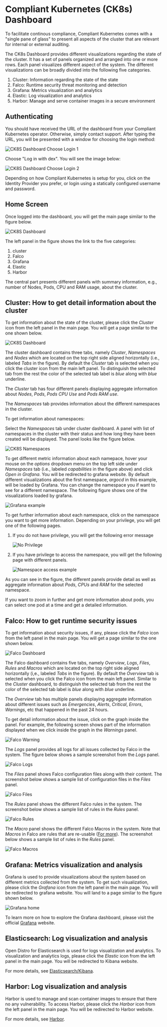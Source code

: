 # Compliant Kubernetes (CK8s) Dashboard

To facilitate continous compliance, Compliant Kubernetes comes with a "single pane of glass" to present all aspects of the cluster that are relevant for internal or external auditing.

The CK8s Dashboard provides different visualizations regarding the state of the cluster. It has a set of panels organized and arranged into one or more rows. Each panel visualizes different aspect of the system. The different visualizations can be broadly divided into the following five categories.

1. Cluster: Information regarding the state of the state
2. Falco: Runtime security threat monitoring and detection
3. Grafana: Metrics visualization and analytics
4. Elastic: Log visualization and analytics
5. Harbor: Manage and serve container images in a secure environment

## Authenticating

You should have received the URL of the dashboard from your Compliant Kubernetes operator. Otherwise, simply contact support. After typing the URL, you will be presented with a window for choosing the login method:

![CK8S Dashboard Choose Login 1](../img/ck8sdash-choose-login1.png)

Choose "Log in with dex". You will see the image below:

![CK8S Dashboard Choose Login 2](../img/ck8sdash-choose-login2.png)

Depending on how Compliant Kubernetes is setup for you, click on the Identity Provider you prefer, or login using a statically configured username and password.

## Home Screen

Once logged into the dashboard, you will get the main page similar to the figure below.

![CK8S Dashboard](../img/ck8sdash.png)

The left panel in the figure shows the link to the five categories:

1. cluster
2. Falco
3. Grafana
4. Elastic
5. Harbor

The central part presents different panels with summary information, e.g., number of Nodes, Pods, CPU and RAM usage, about the cluster.

## Cluster: How to get detail information about the cluster

To get information about the state of the cluster, please click the *Cluster* icon  from the left panel in the main page. You will get a page similar to the one shown below.

![CK8S Dashboard](../img/cluster.png)

The cluster dashboard contains three tabs, namely *Cluster*, *Namespaces* and *Nodes* which are located on the top right side aligned horizontally (i.e., labeled *Tabs* in the figure). By default the *Cluster* tab is selected when you click the cluster icon from the main left panel. To distinguish the selected tab from the rest the color of the selected tab label is *blue* along with *blue* underline.

The *Cluster* tab has four different panels displaying aggregate information about *Nodes*, *Pods*, *Pods CPU Use* and *Pods RAM use*.

The *Namespaces* tab provides information about the different namespaces in the cluster.

To get information about namespaces:

Select the *Namespaces* tab under cluster dashboard. A panel with list of namespaces in the cluster with their status and how long they have been created will be displayed.  The panel looks like the figure below.

  ![CK8S Namespaces](../img/namespaces.png)

To get different metric information about each namepace,  hover your mouse on the *options* dropdown menu on the top left side under *Namespaces* tab (i.e., labeled *capabilities* in the figure above) and click *Open in Grafana*. You will be redirected to grafana website. By default different visualizations about the first namespace, *argocd* in this example, will be loaded by Grafana. You can change the namespace you if want to see for a different namespace. The following figure shows one of the visualizations loaded by grafana.

  ![Grafana example](../img/grafana_under_ns.png)

To get further information about each namespace, click on the namespace you want to get more information. Depending on your privilege, you will get one of the following pages.

  1. If you do not have privilege, you will get the following error message

      ![No Privilege](../img/no_privilege.png)

  1. If you have privilege to access the namespace, you will get the following page with different panels.

      ![Namespace access example](../img/privileged_ns.png)

   As you can see in the figure, the different panels provide detail as well as aggregate information about  *Pods*, *CPUs* and *RAM* for the selected namespace.

   If you want to zoom in further and get more information about pods, you can select one pod at a time and get a detailed information.

## Falco: How to get runtime security issues

To get information about security issues, if any, please click the *Falco* icon from the left panel in the main page. You will get a page similar to the one shown below.

![Falco Dashboard](../img/falco.png)

The Falco dashboard contains five tabs, namely *Overview*, *Logs*, *Files*, *Rules* and *Macros* which are located on the top right side aligned horizontally (i,e., labeled *Tabs* in the figure). By default the *Overview* tab is selected when you click the Falco icon from the main left panel. Similar to the *Cluster* dashboard, to distinguish the selected tab from the rest the color of the selected tab label is  *blue* along with *blue* underline.

The *Overview* tab has multiple panels displaying aggregate information about different issues such as *Emergencies*,  *Alerts*, *Critical*, *Errors*, *Warnings*, etc that happened in the past 24 hours.

To get detail information about the issue, click on the graph inside the panel. For example, the following screen shows part of the information displayed when we click inside the graph in the *Warnings* panel.

![Falco Warning](../img/falco_warning.png)

The *Logs* panel provides all logs for all issues collected by Falco in the system. The figure below shows a sample screenshot from the *Logs* panel.

![Falco Logs](../img/falco_logs.png)

The *Files* panel shows Falco configuration files along with their content. The screenshot below shows a sample list of configuration files in the *Files* panel.

![Falco Files](../img/falco_files.png)

The *Rules* panel shows the different Falco rules in the system. The screenshot below shows a sample list of rules in the *Rules* panel.

![Falco Rules](../img/falco_rules.png)

The *Macro* panel shows the different Falco Macros in the system. Note that *Macros* in Falco are rules that are re-usable ([For more](https://falco.org/docs/rules/)). The screenshot below shows a sample list of rules in the *Rules* panel.

![Falco Macros](../img/falco_macros.png)


## Grafana: Metrics visualization and analysis

Grafana is used to provide visualizations about the system based on different metrics collected from the system. To get such visualization, please click the *Grafana* icon from the left panel in the main page. You will be redirected to grafana website. You will land to a page similar to the figure shown below.

![Grafana home](../img/grafana.png)

To learn more on how to explore the Grafana dashboard, please visit the official [Grafana](https://grafana.com/docs/grafana/latest/features/dashboard/) website.

## Elasticsearch: Log visualization and analysis

Open Distro for Elasticsearch is used for logs visualization and analytics. To  visualization and analytics logs, please click the *Elastic* icon from the left panel in the main page. You will be redirected to Kibana website.

For more details, see [Elasticsearch/Kibana](../elasticsearch).

## Harbor: Log visualization and analysis

Harbor is used to manage and scan container images to ensure that there no any vulnerability. To access Harbor, please click the *Harbor* icon from the left panel in the main page. You will be redirected to Harbor website.

For more details, see [Harbor](../harbor).
